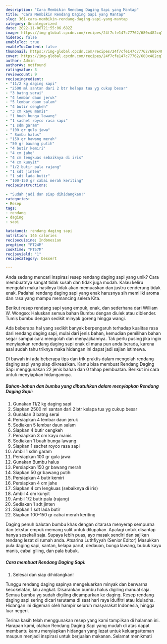 ```yaml
---
description: "Cara Membikin Rendang Daging Sapi yang Mantap"
title: "Cara Membikin Rendang Daging Sapi yang Mantap"
slug: 361-cara-membikin-rendang-daging-sapi-yang-mantap
category: Uncategorized
date: 2022-11-06T21:55:06.682Z
image: https://img-global.cpcdn.com/recipes/24f7cfe147c77762/680x482cq70/rendang-daging-sapi-foto-resep-utama.jpg
hideToc: false
enableToc: true
enableTocContent: false
thumbnail: https://img-global.cpcdn.com/recipes/24f7cfe147c77762/680x482cq70/rendang-daging-sapi-foto-resep-utama.jpg
cover: https://img-global.cpcdn.com/recipes/24f7cfe147c77762/680x482cq70/rendang-daging-sapi-foto-resep-utama.jpg
author: Admin
authorAv: notfound
ratingvalue: 3
reviewcount: 9
recipeingredient:
- "11/2 kg daging sapi"
- "2500 ml santan dari 2 btr kelapa tua yg cukup besar"
- "3 batng serai"
- "4 lembar daun jeruk"
- "5 lembar daun salam"
- "4 butir cengkeh"
- "3 cm kayu manis"
- "1 buah bunga lawang"
- "1 sachet royco rasa sapi"
- "1 sdm garam"
- "100 gr gula jawa"
- " Bumbu halus"
- "150 gr bawang merah"
- "50 gr bawang putih"
- "4 butir kemiri"
- "4 cm jahe"
- "4 cm lengkuas sebaiknya di iris"
- "4 cm kunyit"
- "1/2 butir pala rajang"
- "1 sdt jinten"
- "1 sdt lada butir"
- "100-150 gr cabai merah keriting"
recipeinstructions:

- "Sudah jadi dan siap dihidangkan!"
categories:
- Resep
tags:
- rendang
- daging
- sapi

katakunci: rendang daging sapi 
nutrition: 146 calories
recipecuisine: Indonesian
preptime: "PT24M"
cooktime: "PT57M"
recipeyield: "1"
recipecategory: Dessert

---
```





Anda sedang mencari inspirasi resep rendang daging sapi yang unik? Cara membuatnya sangat tidak susah dan tidak juga mudah. Kalau keliru mengolah maka hasilnya tidak akan memuaskan dan justru cenderung tidak enak. Padahal rendang daging sapi yang enak harusnya sih memiliki aroma dan rasa yang mampu memancing selera Kita.





Berikut resep rendang sapi yang empuk, enak, dan sederhana dari William W. Wongso: Haluskan semua bahan Bumbu dengan diulek atau diblender. Tumis bumbu dengan sedikit minyak goreng hingga wangi.

Ada beberapa hal yang sedikit banyak berpengaruh terhadap kualitas rasa dari rendang daging sapi, mulai dari jenis bahan, kemudian pemilihan bahan segar sampai cara mengolah dan menyajikannya. Tak perlu pusing jika ingin menyiapkan rendang daging sapi enak di mana pun anda berada, karena asal sudah tahu triknya maka hidangan ini dapat jadi sajian istimewa.






Di bawah ini ada beberapa tips dan trik praktis dalam mengolah rendang daging sapi yang siap dikreasikan. Kamu bisa membuat Rendang Daging Sapi menggunakan 22 jenis bahan dan 0 tahap pembuatan. Berikut ini cara untuk menyiapkan hidangannya.

<!--inarticleads1-->

##### Bahan-bahan dan bumbu yang dibutuhkan dalam menyiapkan Rendang Daging Sapi:

1. Gunakan 11/2 kg daging sapi
1. Siapkan 2500 ml santan dari 2 btr kelapa tua yg cukup besar
1. Gunakan 3 batng serai
1. Persiapkan 4 lembar daun jeruk
1. Sediakan 5 lembar daun salam
1. Siapkan 4 butir cengkeh
1. Persiapkan 3 cm kayu manis
1. Sediakan 1 buah bunga lawang
1. Siapkan 1 sachet royco rasa sapi
1. Ambil 1 sdm garam
1. Persiapkan 100 gr gula jawa
1. Gunakan  Bumbu halus
1. Persiapkan 150 gr bawang merah
1. Siapkan 50 gr bawang putih
1. Persiapkan 4 butir kemiri
1. Persiapkan 4 cm jahe
1. Siapkan 4 cm lengkuas (sebaiknya di iris)
1. Ambil 4 cm kunyit
1. Ambil 1/2 butir pala (rajang)
1. Sediakan 1 sdt jinten
1. Siapkan 1 sdt lada butir
1. Siapkan 100-150 gr cabai merah keriting


Daging penuh balutan bumbu khas dengan citarasa menyerap sempurna dan tekstur empuk memang sulit untuk dilupakan. Apalagi untuk disantap hanya sesekali saja. Supaya lebih puas, ayo masak sendiri dan sajikan rendang lezat di rumah anda. Atsarina Luthfiyyah (Senior Editor) Masukkan pula daging sapi, santan, kelapa parut, dedauan, bunga lawang, bubuk kayu manis, cabai giling, dan pala bubuk. 

<!--inarticleads2-->

##### Cara membuat Rendang Daging Sapi:


1. Selesai dan siap dihidangkan!

Tunggu rendang daging sapinya mengeluarkan minyak dan berwarna kecokelatan, lalu angkat. Disarankan bumbu halus digiling manual saja. Semua bumbu yg sudah digiling dicampurkan ke daging. Resep rendang daging sapi sering dicari terutama di saat hari raya Idulfitri atau Iduladha. Hidangan ini digemari oleh hampir seluruh masyarakat Indonesia, hingga luar negeri. 

Terima kasih telah menggunakan resep yang kami tampilkan di halaman ini. Harapan kami, olahan Rendang Daging Sapi yang mudah di atas dapat membantu kamu menyiapkan hidangan yang lezat untuk keluarga/teman maupun menjadi inspirasi untuk berjualan makanan. Selamat menikmati
